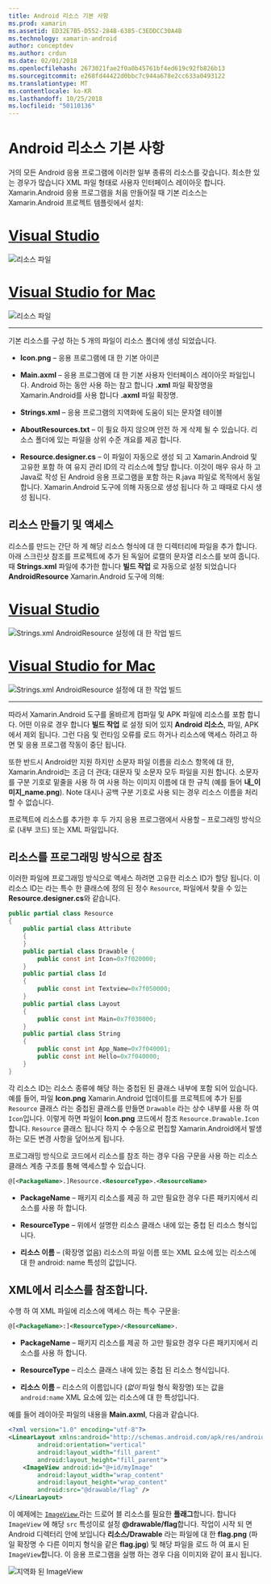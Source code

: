 ```yaml
---
title: Android 리소스 기본 사항
ms.prod: xamarin
ms.assetid: ED32E7B5-D552-284B-6385-C3EDDCC30A4B
ms.technology: xamarin-android
author: conceptdev
ms.author: crdun
ms.date: 02/01/2018
ms.openlocfilehash: 2673021fae2f0a0b45761bf4ed619c92fb826b13
ms.sourcegitcommit: e268fd44422d0bbc7c944a678e2cc633a0493122
ms.translationtype: MT
ms.contentlocale: ko-KR
ms.lasthandoff: 10/25/2018
ms.locfileid: "50110136"
---
```

# <a name="android-resource-basics"></a>Android 리소스 기본 사항

거의 모든 Android 응용 프로그램에 이러한 일부 종류의 리소스를 갖습니다. 최소한 있는 경우가 많습니다 XML 파일 형태로 사용자 인터페이스 레이아웃 합니다. Xamarin.Android 응용 프로그램을 처음 만들어질 때 기본 리소스는 Xamarin.Android 프로젝트 템플릿에서 설치:

# <a name="visual-studiotabwindows"></a>[Visual Studio](#tab/windows)

![리소스 파일](android-resource-basics-images/01-resource-files-vs.png)
 
# <a name="visual-studio-for-mactabmacos"></a>[Visual Studio for Mac](#tab/macos)

![리소스 파일](android-resource-basics-images/01-resource-files-xs.png)
 
-----

기본 리소스를 구성 하는 5 개의 파일이 리소스 폴더에 생성 되었습니다.

-  **Icon.png** &ndash; 응용 프로그램에 대 한 기본 아이콘

-  **Main.axml** &ndash; 응용 프로그램에 대 한 기본 사용자 인터페이스 레이아웃 파일입니다. Android 하는 동안 사용 하는 참고 합니다 **.xml** 파일 확장명을 Xamarin.Android를 사용 합니다 **.axml** 파일 확장명.

-  **Strings.xml** &ndash; 응용 프로그램의 지역화에 도움이 되는 문자열 테이블

-  **AboutResources.txt** &ndash; 이 필요 하지 않으며 안전 하 게 삭제 될 수 있습니다. 리소스 폴더에 있는 파일을 상위 수준 개요를 제공 합니다.

-  **Resource.designer.cs** &ndash; 이 파일이 자동으로 생성 되 고 Xamarin.Android 및 고유한 포함 하 여 유지 관리 ID의 각 리소스에 할당 합니다. 이것이 매우 유사 하 고 Java로 작성 된 Android 응용 프로그램을 포함 하는 R.java 파일로 목적에서 동일 합니다. Xamarin.Android 도구에 의해 자동으로 생성 됩니다 하 고 때때로 다시 생성 됩니다.


## <a name="creating-and-accessing-resources"></a>리소스 만들기 및 액세스

리소스를 만드는 간단 하 게 해당 리소스 형식에 대 한 디렉터리에 파일을 추가 합니다. 아래 스크린샷 참조를 프로젝트에 추가 된 독일어 로캘의 문자열 리소스를 보여 줍니다. 때 **Strings.xml** 파일에 추가한 합니다 **빌드 작업** 로 자동으로 설정 되었습니다 **AndroidResource** Xamarin.Android 도구에 의해:

# <a name="visual-studiotabwindows"></a>[Visual Studio](#tab/windows)

![Strings.xml AndroidResource 설정에 대 한 작업 빌드](android-resource-basics-images/02-build-action-vs.png)
 
# <a name="visual-studio-for-mactabmacos"></a>[Visual Studio for Mac](#tab/macos)

![Strings.xml AndroidResource 설정에 대 한 작업 빌드](android-resource-basics-images/02-build-action-xs.png)
 
-----
 

따라서 Xamarin.Android 도구를 올바르게 컴파일 및 APK 파일에 리소스를 포함 합니다. 어떤 이유로 경우 합니다 **빌드 작업** 로 설정 되어 있지 **Android 리소스**, 파일, APK에서 제외 됩니다. 그런 다음 및 런타임 오류를 로드 하거나 리소스에 액세스 하려고 하면 및 응용 프로그램 작동이 중단 됩니다.

또한 반드시 Android만 지원 하지만 소문자 파일 이름을 리소스 항목에 대 한, Xamarin.Android는 조금 더 관대; 대문자 및 소문자 모두 파일을 지원 합니다. 소문자를 구분 기호로 밑줄을 사용 하 여 사용 하는 이미지 이름에 대 한 규칙 (예를 들어 **내\_이미지\_name.png**). Note 대시나 공백 구분 기호로 사용 되는 경우 리소스 이름을 처리할 수 없습니다.

프로젝트에 리소스를 추가한 후 두 가지 응용 프로그램에서 사용할 &ndash; 프로그래밍 방식으로 (내부 코드) 또는 XML 파일입니다.


## <a name="referencing-resources-programmatically"></a>리소스를 프로그래밍 방식으로 참조

이러한 파일에 프로그래밍 방식으로 액세스 하려면 고유한 리소스 ID가 할당 됩니다. 이 리소스 ID는 라는 특수 한 클래스에 정의 된 정수 `Resource`, 파일에서 찾을 수 있는 **Resource.designer.cs**와 같습니다.

```csharp
public partial class Resource
{
    public partial class Attribute
    {
    }
    public partial class Drawable {
        public const int Icon=0x7f020000;
    }
    public partial class Id
    {
        public const int Textview=0x7f050000;
    }
    public partial class Layout
    {
        public const int Main=0x7f030000;
    }
    public partial class String
    {
        public const int App_Name=0x7f040001;
        public const int Hello=0x7f040000;
    }
}
```

각 리소스 ID는 리소스 종류에 해당 하는 중첩된 된 클래스 내부에 포함 되어 있습니다. 예를 들어, 파일 **Icon.png** Xamarin.Android 업데이트를 프로젝트에 추가 된를 `Resource` 클래스 라는 중첩된 클래스를 만들면 `Drawable` 라는 상수 내부를 사용 하 여 `Icon`입니다.
이렇게 하면 파일이 **Icon.png** 코드에서 참조 `Resource.Drawable.Icon`합니다. `Resource` 클래스 됩니다 하지 수 수동으로 편집할 Xamarin.Android에서 발생 하는 모든 변경 사항을 덮어쓰게 됩니다.

프로그래밍 방식으로 코드에서 리소스를 참조 하는 경우 다음 구문을 사용 하는 리소스 클래스 계층 구조를 통해 액세스할 수 있습니다.

```xml
@[<PackageName>.]Resource.<ResourceType>.<ResourceName>
```

-  **PackageName** &ndash; 패키지 리소스를 제공 하 고만 필요한 경우 다른 패키지에서 리소스를 사용 하 합니다.

-  **ResourceType** &ndash; 위에서 설명한 리소스 클래스 내에 있는 중첩 된 리소스 형식입니다.

-  **리소스 이름** &ndash; (확장명 없음) 리소스의 파일 이름 또는 XML 요소에 있는 리소스에 대 한 android: name 특성의 값입니다.


## <a name="referencing-resources-from-xml"></a>XML에서 리소스를 참조합니다.

수행 하 여 XML 파일에 리소스에 액세스 하는 특수 구문을:

```xml
@[<PackageName>:]<ResourceType>/<ResourceName>.
```

-  **PackageName** &ndash; 패키지 리소스를 제공 하 고만 필요한 경우 다른 패키지에서 리소스를 사용 하 합니다.

-  **ResourceType** &ndash; 리소스 클래스 내에 있는 중첩 된 리소스 형식입니다.

-  **리소스 이름** &ndash; 리소스의 이름입니다 (*없이* 파일 형식 확장명) 또는 값을 `android:name` XML 요소에 있는 리소스에 대 한 특성입니다.

예를 들어 레이아웃 파일의 내용을 **Main.axml**, 다음과 같습니다.

```xml
<?xml version="1.0" encoding="utf-8"?>
<LinearLayout xmlns:android="http://schemas.android.com/apk/res/android"
        android:orientation="vertical"
        android:layout_width="fill_parent"
        android:layout_height="fill_parent">
    <ImageView android:id="@+id/myImage"
        android:layout_width="wrap_content"
        android:layout_height="wrap_content"
        android:src="@drawable/flag" />
</LinearLayout>
```

이 예제에는 [ `ImageView` ](https://github.com/xamarin/recipes/tree/master/Recipes/android/controls/imageview) 라는 드로어 블 리소스를 필요한 **플래그**합니다. 합니다 `ImageView` 에 해당 `src` 특성이로 설정 **@drawable/flag**합니다. 작업이 시작 되 면 Android 디렉터리 안에 보입니다 **리소스/Drawable** 라는 파일에 대 한 **flag.png** (파일 확장명 수 다른 이미지 형식을 같은 **flag.jpg**) 및 해당 파일을 로드 하 여 표시 된 `ImageView`합니다.
이 응용 프로그램을 실행 하는 경우 다음 이미지와 같이 표시 됩니다.

![지역화 된 ImageView](android-resource-basics-images/03-localized-screenshot.png)

